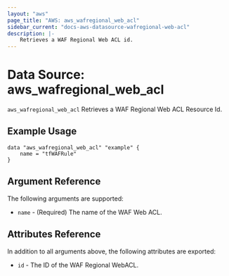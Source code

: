 ```yaml
---
layout: "aws"
page_title: "AWS: aws_wafregional_web_acl"
sidebar_current: "docs-aws-datasource-wafregional-web-acl"
description: |-
    Retrieves a WAF Regional Web ACL id.
---
```


# Data Source: aws_wafregional_web_acl

`aws_wafregional_web_acl` Retrieves a WAF Regional Web ACL Resource Id.

## Example Usage

```hcl
data "aws_wafregional_web_acl" "example" {
    name = "tfWAFRule"
}
```

## Argument Reference

The following arguments are supported:

* `name` - (Required) The name of the WAF Web ACL.

## Attributes Reference
In addition to all arguments above, the following attributes are exported:

* `id` - The ID of the WAF Regional WebACL.